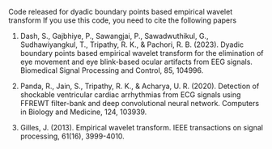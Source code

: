Code released for dyadic boundary points based empirical wavelet transform
If you use this code, you need to cite the following papers
1. Dash, S., Gajbhiye, P., Sawangjai, P., Sawadwuthikul, G., Sudhawiyangkul, T., Tripathy, R. K., & Pachori, R. B. (2023). Dyadic boundary points based empirical wavelet transform for the elimination of eye movement and eye blink-based ocular artifacts from EEG signals. Biomedical Signal Processing and Control, 85, 104996.
   
2. Panda, R., Jain, S., Tripathy, R. K., & Acharya, U. R. (2020). Detection of shockable ventricular cardiac arrhythmias from ECG signals using FFREWT filter-bank and deep convolutional neural network. Computers in Biology and Medicine, 124, 103939.

3. Gilles, J. (2013). Empirical wavelet transform. IEEE transactions on signal processing, 61(16), 3999-4010.
